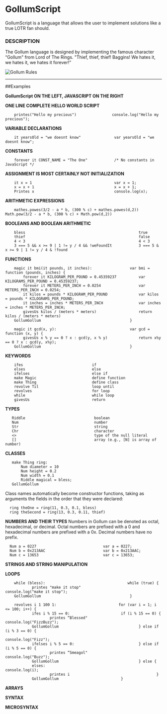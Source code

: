 # GollumScript

GollumScript is a language that allows the user to implement solutions like a true LOTR fan should.
### DESCRIPTION
The Gollum language is designed by implementing the famous character “Gollum" from Lord of The Rings.  "Thief, thief, thief! Baggins! We hates it, we hates it, we hates it forever!”  


![Gollum Rules](http://my.cs.lmu.edu/~aalzaid1/gollum/talklikegollum.png "Gollum Rules")



--------------------------------

##Examples

**GollumScript ON THE LEFT, JAVASCRIPT ON THE RIGHT**

**ONE LINE COMPLETE HELLO WORLD SCRIPT**

        printes("Hello my precious")                console.log("Hello my precious");

**VARIABLE DECLARATIONS**

        it yearsOld = "we doesnt know"               var yearsOld = "we doesnt know";

**CONSTANTS**

        forever it CONST_NAME = "The One"            /* No constants in JavaScript */
    
**ASSIGNMENT IS MOST CERTAINLY NOT INITIALIZATION**

        it x = 1                                     var x = 1;
        x = x + 1                                    x = x + 1;
        Printes x                                    console.log(x);
**ARITHMETIC EXPRESSIONS**

        mathes.powes(3/2 - a * b, (300 % c) + mathes.powes(d,2))   Math.pow(3/2 - a * b, (300 % c) + Math.pow(d,2))


**BOOLEANS AND BOOLEAN ARITHMETIC**

        bless                                                   true
        thief                                                   false
        4 < 3                                                   4 < 3
        3 === 5 && x >= 9 | 1 != y / 4 && !weFoundIt            3 === 5 & x >= 9 | 1 != y / 4 & !found

**FUNCTIONS**

        magic it bmi(it pounds, it inches):                 var bmi = function (pounds, inches) {
            forever it KILOGRAM_PER_POUND = 0.45359237          var KILOGRAMS_PER_POUND = 0.45359237;
            forever it METERS_PER_INCH = 0.0254                 var METERS_PER_INCH = 0.0254;
            it kilos = pounds * KILOGRAM_PER_POUND              var kilos = pounds * KILOGRAMS_PER_POUND;
            it inches = inches * METERS_PER_INCH                var inches = inches * METERS_PER_INCH;
            givesUs kilos / (meters * meters)                   return kilos / (meters * meters)
        GollumGollum                                        }
                                            	    
        magic it gcd(x, y):                                 var gcd = function (x, y) {
            givesUs x % y == 0 ? x : gcd(y, x % y)              return x%y == 0 ? x : gcd(y, x%y); 
        GollumGollum                                        }       
    
**KEYWORDS**

        ifes                               if 
        elses                              else 
        ifelses                            else if 
        make Magic                         define function
        make Thing                         define class
        revolve Til                        loop until
        revolves                           for loop
        while                              while loop
        givesUs                            return

**TYPES**

       Riddle                               boolean 
       Num                                  number
       Str                                  string 
       Chr                                  character
       <>                                   type of the null literal
       []                                   array (e.g., [N] is array of number)
       
**CLASSES**

       make Thing ring:
           Num diameter = 10 
           Num height = 0.2
           Num width = 0.1
           Riddle magical = bless;
       GollumGollum
       
Class names automatically become constructor functions, taking as arguments the fields in the order that they were declared:

      ring theOne = ring(11, 0.3, 0.1, bless)
      ring theSecond = ring(13, 0.3, 0.11, thief)

**NUMBERS AND THEIR TYPES**
Numbers in Gollum can be denoted as octal, hexadecimal, or decimal. Octal numbers are prefixed with a 0 and hexadecimal numbers are prefixed with a 0x. Decimal numbers have no prefix.

      Num a = 0227                              var a = 0227;
      Num b = 0x213AAC                          var b = 0x213AAC;
      Num c = 13653                             var c = 13653;
      
**STRINGS AND STRING MANIPULATION**

**LOOPS**

        while (bless):                                     while (true) {
                printes "make it stop"                          console.log("make it stop");
        GollumGollum                                        }
        
        revolves i 1 100 1:                            for (var i = 1; i <= 100; i++) {
                ifes i % 15 == 0:		                if (i % 15 == 0) {
                        printes “Blessed"         		        console.log("FizzBuzz");
                GollumGollum                                    } else if (i % 3 == 0) {
                                                                        console.log("Fizz");
                ifelses i % 5 == 0:                             } else if (i % 5 == 0) {
                        printes “Smeagol"                                   console.log("Buzz");
                GollumGollum                                    } else {
                elses:                                                  console.log(i);
                        printes i                                       }
                GollumGollum                            }
         
**ARRAYS**

**SYNTAX**

**MICROSYNTAX**

    
